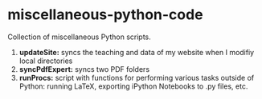 # miscellaneous-python-code

Collection of miscellaneous Python scripts.

1. **updateSite:** syncs the teaching and data of my website when I modifiy local directories
2. **syncPdfExpert:** syncs two PDF folders
3. **runProcs:** script with functions for performing various tasks outside of Python: running LaTeX, exporting iPython Notebooks to .py files, etc.
